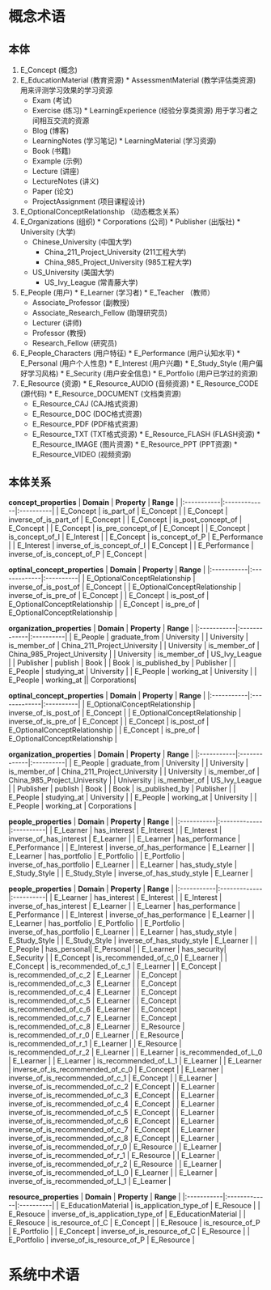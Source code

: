 # 概念术语 #

## 本体 ##
  1. E\_Concept (概念)
  1. E\_EducationMaterial (教育资源)
    * AssessmentMaterial (教学评估类资源) 用来评测学习效果的学习资源
      * Exam (考试)
      * Exercise (练习)
    * LearningExperience (经验分享类资源) 用于学习者之间相互交流的资源
      * Blog (博客)
      * LearningNotes (学习笔记)
    * LearningMaterial (学习资源)
      * Book (书籍)
      * Example (示例)
      * Lecture (讲座)
      * LectureNotes (讲义)
      * Paper (论文)
      * ProjectAssignment (项目课程设计)
  1. E\_OptionalConceptRelationship （动态概念关系）
  1. E\_Organizations (组织)
    * Corporations (公司)
    * Publisher (出版社)
    * University (大学)
      * Chinese\_University (中国大学)
        * China\_211\_Project\_University (211工程大学)
        * China\_985\_Project\_University (985工程大学)
      * US\_University (美国大学)
        * US\_Ivy\_League (常青藤大学)
  1. E\_People (用户)
    * E\_Learner (学习者)
    * E\_Teacher （教师）
      * Associate\_Professor (副教授)
      * Associate\_Research\_Fellow (助理研究员)
      * Lecturer (讲师)
      * Professor (教授)
      * Research\_Fellow (研究员)
  1. E\_People\_Characters (用户特征)
    * E\_Performance (用户认知水平)
    * E\_Personal (用户个人性息)
    * E\_Interest (用户兴趣)
    * E\_Study\_Style (用户偏好学习风格)
    * E\_Security (用户安全信息)
    * E\_Portfolio (用户已学过的资源)
  1. E\_Resource (资源)
    * E\_Resource\_AUDIO (音频资源)
    * E\_Resource\_CODE (源代码)
    * E\_Resource\_DOCUMENT (文档类资源)
      * E\_Resource\_CAJ (CAJ格式资源)
      * E\_Resource\_DOC (DOC格式资源)
      * E\_Resource\_PDF (PDF格式资源)
      * E\_Resource\_TXT (TXT格式资源)
    * E\_Resource\_FLASH (FLASH资源)
    * E\_Resource\_IMAGE (图片资源)
    * E\_Resource\_PPT (PPT资源)
    * E\_Resource\_VIDEO (视频资源)

## 本体关系 ##
**concept\_properties**
| **Domain** | **Property** | **Range** |
|:-----------|:-------------|:----------|
| E\_Concept | is\_part\_of | E\_Concept |
| E\_Concept | inverse\_of\_is\_part\_of | E\_Concept |
| E\_Concept | is\_post\_concept\_of | E\_Concept |
| E\_Concept | is\_pre\_concept\_of | E\_Concept |
| E\_Concept | is\_concept\_of\_I | E\_Interest |
| E\_Concept | is\_concept\_of\_P | E\_Performance |
| E\_Interest | inverse\_of\_is\_concept\_of\_I | E\_Concept |
| E\_Performance | inverse\_of\_is\_concept\_of\_P | E\_Concept |

**optinal\_concept\_properties**
| **Domain** | **Property** | **Range** |
|:-----------|:-------------|:----------|
| E\_OptionalConceptRelationship | inverse\_of\_is\_post\_of | E\_Concept |
| E\_OptionalConceptRelationship | inverse\_of\_is\_pre\_of | E\_Concept |
| E\_Concept | is\_post\_of | E\_OptionalConceptRelationship |
| E\_Concept | is\_pre\_of  | E\_OptionalConceptRelationship |

**organization\_properties**
| **Domain** | **Property** | **Range** |
|:-----------|:-------------|:----------|
| E\_People  | graduate\_from | University |
| University | is\_member\_of | China\_211\_Project\_University |
| University | is\_member\_of | China\_985\_Project\_University |
| University | is\_member\_of | US\_Ivy\_League |
| Publisher  | publish      | Book      |
| Book       | is\_published\_by | Publisher |
| E\_People  | studying\_at | University |
| E\_People  | working\_at  | University |
| E\_People  | working\_at  || Corporations|

**optinal\_concept\_properties**
| **Domain** | **Property** | **Range** |
|:-----------|:-------------|:----------|
| E\_OptionalConceptRelationship | inverse\_of\_is\_post\_of | E\_Concept |
| E\_OptionalConceptRelationship | inverse\_of\_is\_pre\_of | E\_Concept |
| E\_Concept | is\_post\_of | E\_OptionalConceptRelationship |
| E\_Concept | is\_pre\_of  | E\_OptionalConceptRelationship |

**organization\_properties**
| **Domain** | **Property** | **Range** |
|:-----------|:-------------|:----------|
| E\_People  | graduate\_from | University |
| University | is\_member\_of | China\_211\_Project\_University |
| University | is\_member\_of | China\_985\_Project\_University |
| University | is\_member\_of | US\_Ivy\_League |
| Publisher  | publish      | Book      |
| Book       | is\_published\_by | Publisher |
| E\_People  | studying\_at | University |
| E\_People  | working\_at  | University |
| E\_People  | working\_at  | Corporations |

**people\_properties**
| **Domain** | **Property** | **Range** |
|:-----------|:-------------|:----------|
| E\_Learner | has\_interest | E\_Interest |
| E\_Interest | inverse\_of\_has\_interest | E\_Learner |
| E\_Learner | has\_performance | E\_Performance |
| E\_Interest | inverse\_of\_has\_performance | E\_Learner |
| E\_Learner | has\_portfolio | E\_Portfolio |
| E\_Portfolio | inverse\_of\_has\_portfolio | E\_Learner |
| E\_Learner | has\_study\_style | E\_Study\_Style |
| E\_Study\_Style | inverse\_of\_has\_study\_style | E\_Learner |

**people\_properties**
| **Domain** | **Property** | **Range** |
|:-----------|:-------------|:----------|
| E\_Learner | has\_interest | E\_Interest |
| E\_Interest | inverse\_of\_has\_interest | E\_Learner |
| E\_Learner | has\_performance | E\_Performance |
| E\_Interest | inverse\_of\_has\_performance | E\_Learner |
| E\_Learner | has\_portfolio | E\_Portfolio |
| E\_Portfolio | inverse\_of\_has\_portfolio | E\_Learner |
| E\_Learner | has\_study\_style | E\_Study\_Style |
| E\_Study\_Style | inverse\_of\_has\_study\_style | E\_Learner |
| E\_People  | has\_personal| E\_Personal |
| E\_Learner | has\_security| E\_Security |
| E\_Concept | is\_recommended\_of\_c\_0 | E\_Learner |
| E\_Concept | is\_recommended\_of\_c\_1 | E\_Learner |
| E\_Concept | is\_recommended\_of\_c\_2 | E\_Learner |
| E\_Concept | is\_recommended\_of\_c\_3 | E\_Learner |
| E\_Concept | is\_recommended\_of\_c\_4 | E\_Learner |
| E\_Concept | is\_recommended\_of\_c\_5 | E\_Learner |
| E\_Concept | is\_recommended\_of\_c\_6 | E\_Learner |
| E\_Concept | is\_recommended\_of\_c\_7 | E\_Learner |
| E\_Concept | is\_recommended\_of\_c\_8 | E\_Learner |
| E\_Resource | is\_recommended\_of\_r\_0 | E\_Learner |
| E\_Resource | is\_recommended\_of\_r\_1 | E\_Learner |
| E\_Resource | is\_recommended\_of\_r\_2 | E\_Learner |
| E\_Learner | is\_recommended\_of\_L\_0 | E\_Learner |
| E\_Learner | is\_recommended\_of\_L\_1 | E\_Learner |
| E\_Learner | inverse\_of\_is\_recommended\_of\_c\_0 | E\_Concept |
| E\_Learner | inverse\_of\_is\_recommended\_of\_c\_1 | E\_Concept |
| E\_Learner | inverse\_of\_is\_recommended\_of\_c\_2 | E\_Concept |
| E\_Learner | inverse\_of\_is\_recommended\_of\_c\_3 | E\_Concept |
| E\_Learner | inverse\_of\_is\_recommended\_of\_c\_4 | E\_Concept |
| E\_Learner | inverse\_of\_is\_recommended\_of\_c\_5 | E\_Concept |
| E\_Learner | inverse\_of\_is\_recommended\_of\_c\_6 | E\_Concept |
| E\_Learner | inverse\_of\_is\_recommended\_of\_c\_7 | E\_Concept |
| E\_Learner | inverse\_of\_is\_recommended\_of\_c\_8 | E\_Concept |
| E\_Learner | inverse\_of\_is\_recommended\_of\_r\_0 | E\_Resource |
| E\_Learner | inverse\_of\_is\_recommended\_of\_r\_1 | E\_Resource |
| E\_Learner | inverse\_of\_is\_recommended\_of\_r\_2 | E\_Resource |
| E\_Learner | inverse\_of\_is\_recommended\_of\_L\_0 | E\_Learner |
| E\_Learner | inverse\_of\_is\_recommended\_of\_L\_1 | E\_Learner |

**resource\_properties**
| **Domain** | **Property** | **Range** |
|:-----------|:-------------|:----------|
| E\_EducationMaterial | is\_application\_type\_of | E\_Resouce |
| E\_Resouce | inverse\_of\_is\_application\_type\_of | E\_EducationMaterial |
| E\_Resouce | is\_resource\_of\_C | E\_Concept |
| E\_Resouce | is\_resource\_of\_P | E\_Portfolio |
| E\_Concept | inverse\_of\_is\_resource\_of\_C | E\_Resource |
| E\_Portfolio | inverse\_of\_is\_resource\_of\_P | E\_Resource |

# 系统中术语 #